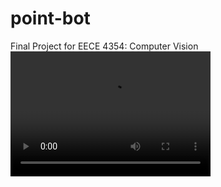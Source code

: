 # point-bot
Final Project for EECE 4354: Computer Vision
<video src="test_run.mp4" width="320" height="200" controls preload></video>
